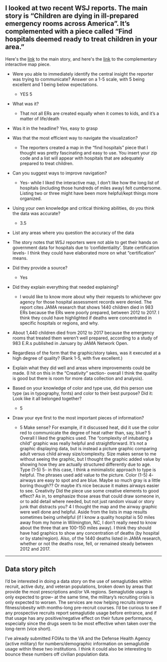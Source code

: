 ## I looked at two recent WSJ reports. The main story is “Children are dying in ill-prepared emergency rooms across America”. It’s complemented with a piece called “Find hospitals deemed ready to treat children in your area.”

Here's the [link](https://www.wsj.com/health/healthcare/hospitals-emergency-rooms-cost-childrens-lives-d6c9fc23?mod=hp_lead_pos7) to the main story, and here's the [link](https://www.wsj.com/health/healthcare/emergency-rooms-hospitals-kids-1c41a8a8?mod=article_inline) to the complementary interactive map piece.

* Were you able to immediately identify the central insight the reporter was trying to communicate? Answer on a 1-5 scale, with 5 being excellent and 1 being below expectations.
  - YES 5

* What was it?
  - That not all ERs are created equally when it comes to kids, and it’s a matter of life/death

* Was it in the headline? Yes, easy to grasp

* Was that the most efficient way to navigate the visualization?
  - The reporters created a map in the “find hospitals” piece that I thought was pretty fascinating and easy to use. You insert your zip code and a list will appear with hospitals that are adequately prepared to treat children. 

* Can you suggest ways to improve navigation?
  - Yes- while I liked the interactive map, I don’t like how the long list of hospitals (including those hundreds of miles away) felt cumbersome. Listing two or three might have been more helpful/kept things more organized.

* Using your own knowledge and critical thinking abilities, do you think the data was accurate?
  - 3.5

* List any areas where you question the accuracy of the data
 - The story notes that WSJ reporters were not able to get their hands on government data for hospitals due to ‘confidentiality’. 
State certification levels- I think they could have elaborated more on what “certification” means.

* Did they provide a source?
  - Yes

* Did they explain everything that needed explaining?
  - I would like to know more about why their requests to whichever gov agency for those hospital assessment records were denied. 
The report cites JAMA research that shows 1440 children died in 983 ERs because the ERs were poorly prepared, between 2012 to 2017. I think they could have highlighted if deaths were concentrated in specific hospitals or regions, and why. 
 - About 1,440 children died from 2012 to 2017 because the emergency rooms that treated them weren’t well prepared, according to a study of 983 E.R.s published in January by JAMA Network Open.

* Regardless of the form that the graphic/story takes, was it executed at a high degree of quality? (Rank 1-5, with five excellent.)

* Explain what they did well and areas where improvements could be made. (I hit on this in the “Creativity” section- overall I think the quality is good but there is room for more data collection and analysis).

* Based on your knowledge of color and type use, did this person use type (as in typography, fonts) and color to their best purpose? Did it: Look like it all belonged together?
  - 5

* Draw your eye first to the most important pieces of information?
  - 5
Make sense? For example, if it discussed heat, did it use the color red to communicate the degree of heat rather than, say, blue? 5
Overall I liked the graphics used. The “complexity of intubating a child” graphic was really helpful and straightforward. It’s not a graphic displaying data, but is instead a picture graphic comparing adult versus child airway size/complexity. Size makes sense to me without seeing the graphic, but I thought the graphic added value by showing how they are actually structured differently due to age. 
Type (1-5)
5- in this case, I think a minimalistic approach to type is helpful. The phrases used add value to the picture. 
Color (1-5)
4- airways are easy to spot and are blue. Maybe so much gray is a little boring though?? Or maybe it’s nice because it makes airways easier to see. 
Creativity
Did the piece use some creative elements to good effect? As in, to emphasize those areas that could draw someone in, or to add detail where needed, but not just random visual or story junk that distracts you? 4
I thought the map and the airway graphic were well done and helpful. Aside from the lists in map results sometimes being unhelpful (if I know a quality hospital is 50 miles away from my home in Wilmington, NC, I don’t really need to know about the three that are 100-150 miles away).
I think they should have had graphics to show any concentration of deaths (by hospital or by state/region). Also, of the 1440 deaths listed in JAMA research, whether or not the deaths rose, fell, or remained steady between 2012 and 2017. 

-------------------------
## Data story pitch

I’d be interested in doing a data story on the use of semaglutides within recruit, active duty, and veteran populations, broken down by areas that provide the most prescriptions and/or VA regions. Semaglutide usage is only expected to grow– at the same time, the military’s recruiting crisis is only expected to worsen. The services are now helping recruits improve fitness/obesity with months-long pre-recruit courses. I’d be curious to see if any prospective recruits report semaglutide usage before entrance, and if that usage has any positive/negative effect on their future performance, especially since the drugs seem to be most effective when taken over the long-term (vice short).

I’ve already submitted FOIAs to the VA and the Defense Health Agency (active military) for numbers/demographic information on semaglutide usage within these two institutions. I think it could also be interesting to bounce these numbers off civilian population data. 


